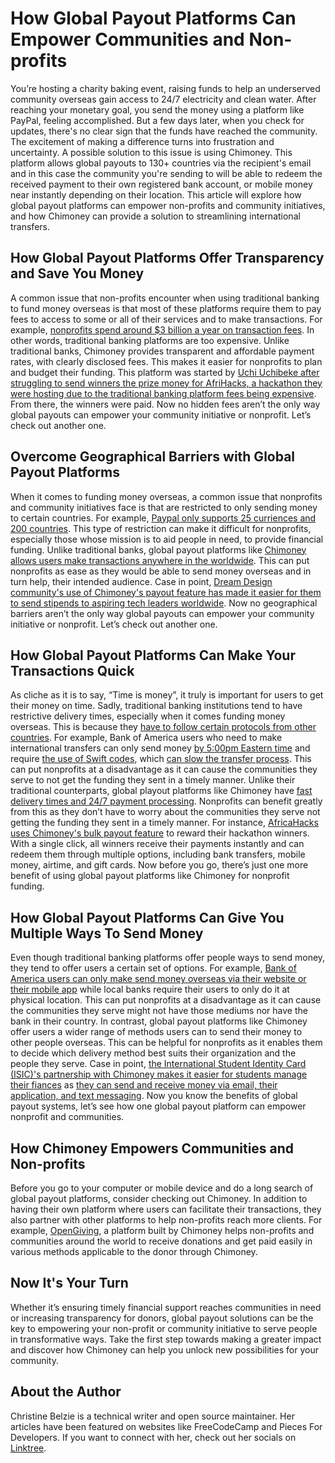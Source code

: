 
# How Global Payout Platforms Can Empower Communities and Non-profits

You’re hosting a charity baking event, raising funds to help an underserved community overseas gain access to 24/7 electricity and clean water. After reaching your monetary goal, you send the money using a platform like PayPal, feeling accomplished. But a few days later, when you check for updates, there's no clear sign that the funds have reached the community. The excitement of making a difference turns into frustration and uncertainty. A possible solution to this issue is using Chimoney. This platform allows global payouts to 130+ countries via the recipient's email and in this case the community you're sending to will be able to redeem the received payment to their own registered bank account, or mobile money near instantly depending on their location. This article will explore how global payout platforms can empower non-profits and community initiatives, and how Chimoney can provide a solution to streamlining international transfers.

## How Global Payout Platforms Offer Transparency and Save You Money

A common issue that non-profits encounter when using traditional banking to fund money overseas is that most of these platforms require them to pay fees to access to some or all of their services and to make transactions.  For example, [nonprofits spend around $3 billion a year on transaction fees](https://www.zeffy.com/blog/nonprofits-paid-2-billion-in-transaction-fees-last-year). In other words, traditional banking platforms are too expensive.  Unlike traditional banks, Chimoney provides transparent and affordable payment rates, with clearly disclosed fees. This makes it easier for nonprofits to plan and budget their funding.  This platform was started by [Uchi Uchibeke after struggling to send winners the prize money for AfriHacks, a hackathon they were hosting due to the traditional banking platform fees being expensive](https://chimoney.io/blogs/techstars-backs-chimoney-to-revolutionize-global-payouts/). From there, the winners were paid. Now no hidden fees aren’t the only way global payouts can empower your community initiative or nonprofit. Let’s check out another one.

## Overcome Geographical Barriers with Global Payout Platforms
When it comes to funding money overseas, a common issue that nonprofits and community initiatives face is that are restricted to only sending money to certain countries. For example, [Paypal only supports 25 curriences and 200 countries](https://www.paypal.com/sm/webapps/mpp/country-worldwide). This type of restriction can make it difficult for nonprofits, especially those whose mission is to aid people in need, to provide financial funding. Unlike traditional banks, global payout platforms like [Chimoney allows users make transactions anywhere in the worldwide](https://chimoney.io/payouts/). This can put nonprofits as ease as they would be able to send money overseas and in turn help, their intended audience.   Case in point, [Dream Design community's use of Chimoney's payout feature has made it easier for them to send stipends to aspiring tech leaders worldwide](https://chimoney.io/blogs/chimoney-dreamax-partnership-empowering-tech-enthusiasts/). Now no geographical barriers aren’t the only way global payouts can empower your community initiative or nonprofit. Let’s check out another one.

## How Global Payout Platforms Can Make Your Transactions Quick

As cliche as it is to say, “Time is money”, it truly is important for users to get their money on time. Sadly, traditional banking institutions tend to have restrictive delivery times, especially when it comes funding money overseas. This is because they [have to follow certain protocols from other countries](https://tipalti.com/resources/learn/global-payouts/#the-challenges-that-face-global-payouts). For example, Bank of America users who need to make international transfers can only send money [by 5:00pm Eastern time](https://www.bankofamerica.com/help/cutoff-times/) and require [the use of Swift codes](https://info.bankofamerica.com/en/digital-banking/wire-transfers), which [can slow the transfer process](https://meestpay.com/what-is-swift-money-transfer-and-its-disadvantages/). This can put nonprofits at a disadvantage as it can cause the communities they serve to not get the funding they sent in a timely manner.  Unlike their traditional counterparts, global playout platforms like Chimoney have [fast delivery times and 24/7 payment processing](https://chimoney.io/payouts/). Nonprofits can benefit greatly from this as they don’t have to worry about the communities they serve not getting the funding they sent in a timely manner.  For instance, [AfricaHacks uses Chimoney's bulk payout feature](https://chimoney.io/blogs/5-types-of-people-who-should-use-chimoneys-bulk-gift-cards-feature/) to reward their hackathon winners. With a single click, all winners receive their payments instantly and can redeem them through multiple options, including bank transfers, mobile money, airtime, and gift cards.  Now before you go, there’s just one more benefit of using global payout platforms like Chimoney for nonprofit funding.

## How Global Payout Platforms Can Give You Multiple Ways To Send Money

Even though traditional banking platforms offer people ways to send money, they tend to offer users a certain set of options. For example, [Bank of America users can only make send money overseas via their website or their mobile app](https://info.bankofamerica.com/en/digital-banking/wire-transfers) while local banks require their users to only do it at physical location. This can put nonprofits at a disadvantage as it can cause the communities they serve might not have those mediums nor have the bank in their country. In contrast, global payout platforms like Chimoney offer users a wider range of methods users can to send their money to other people overseas. This can be helpful for nonprofits as it enables them to decide which delivery method best suits their organization and the people they serve. Case in point, [the International Student Identity Card (ISIC)'s partnership with Chimoney makes it easier for students manage their fiances](https://chimoney.io/blogs/chimoney-partners-with-isic-to-expand-global-benefits-for-chimoney-app-users/) as [they can send and receive money via email, their application, and text messaging](https://chimoney.io/payouts/). Now you know the benefits of global payout systems, let’s see how one global payout platform can empower nonprofit and communities.

## How Chimoney Empowers Communities and Non-profits

Before you go to your computer or mobile device and do a long search of global payout platforms, consider checking out Chimoney. In addition to having their own platform where users can facilitate their transactions, they also partner with other platforms to help non-profits reach more clients. For example, [OpenGiving](https://donations.chimoney.io/), a platform built by Chimoney helps non-profits and communities around the world to receive donations and get paid easily in various methods applicable to the donor through Chimoney.

## Now It's Your Turn

Whether it’s ensuring timely financial support reaches communities in need or increasing transparency for donors, global payout solutions can be the key to empowering your non-profit or community initiative to serve people in transformative ways. Take the first step towards making a greater impact and discover how Chimoney can help you unlock new possibilities for your community.

## About the Author

Christine Belzie is a technical writer and open source maintainer. Her articles have been featured on websites like FreeCodeCamp and Pieces For Developers. If you want to connect with her, check out her socials on [Linktree](https://linktr.ee/ChrissyCodes).
